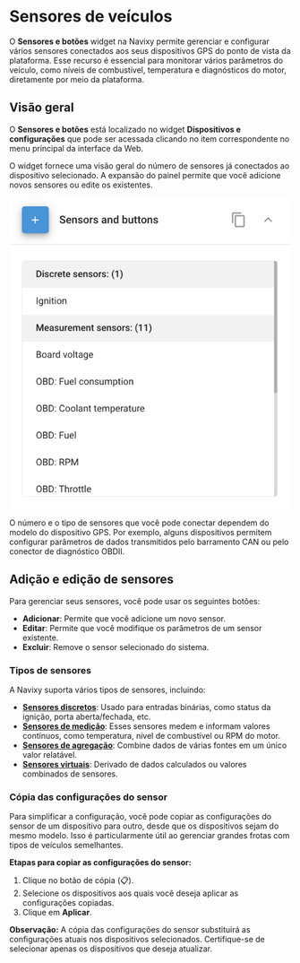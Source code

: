 # Sensores de veículos

O **Sensores e botões** widget na Navixy permite gerenciar e configurar vários sensores conectados aos seus dispositivos GPS do ponto de vista da plataforma. Esse recurso é essencial para monitorar vários parâmetros do veículo, como níveis de combustível, temperatura e diagnósticos do motor, diretamente por meio da plataforma.

## Visão geral

O **Sensores e botões** está localizado no widget **Dispositivos e configurações** que pode ser acessada clicando no item correspondente no menu principal da interface da Web.

O widget fornece uma visão geral do número de sensores já conectados ao dispositivo selecionado. A expansão do painel permite que você adicione novos sensores ou edite os existentes.

![image-20240815-205217.png](attachments/image-20240815-205217.png)

O número e o tipo de sensores que você pode conectar dependem do modelo do dispositivo GPS. Por exemplo, alguns dispositivos permitem configurar parâmetros de dados transmitidos pelo barramento CAN ou pelo conector de diagnóstico OBDII.

## Adição e edição de sensores

Para gerenciar seus sensores, você pode usar os seguintes botões:

- **Adicionar**: Permite que você adicione um novo sensor.
- **Editar**: Permite que você modifique os parâmetros de um sensor existente.
- **Excluir**: Remove o sensor selecionado do sistema.

### Tipos de sensores

A Navixy suporta vários tipos de sensores, incluindo:

- [**Sensores discretos**](sensores-de-veiculos/sensores-discretos.md): Usado para entradas binárias, como status da ignição, porta aberta/fechada, etc.
- [**Sensores de medição**](sensores-de-veiculos/measurement-sensors.md): Esses sensores medem e informam valores contínuos, como temperatura, nível de combustível ou RPM do motor.
- [**Sensores de agregação**](sensores-de-veiculos/sensores-de-agregacao.md): Combine dados de várias fontes em um único valor relatável.
- [**Sensores virtuais**](sensores-de-veiculos/sensores-virtuais.md): Derivado de dados calculados ou valores combinados de sensores.

### Cópia das configurações do sensor

Para simplificar a configuração, você pode copiar as configurações do sensor de um dispositivo para outro, desde que os dispositivos sejam do mesmo modelo. Isso é particularmente útil ao gerenciar grandes frotas com tipos de veículos semelhantes.

**Etapas para copiar as configurações do sensor:**

1. Clique no botão de cópia (📋).
2. Selecione os dispositivos aos quais você deseja aplicar as configurações copiadas.
3. Clique em **Aplicar**.

**Observação:** A cópia das configurações do sensor substituirá as configurações atuais nos dispositivos selecionados. Certifique-se de selecionar apenas os dispositivos que deseja atualizar.